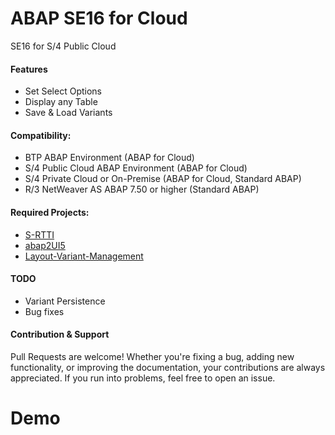 # ABAP SE16 for Cloud
SE16 for S/4 Public Cloud

#### Features
* Set Select Options
* Display any Table
* Save & Load Variants

#### Compatibility:
* BTP ABAP Environment (ABAP for Cloud)
* S/4 Public Cloud ABAP Environment (ABAP for Cloud)
* S/4 Private Cloud or On-Premise (ABAP for Cloud, Standard ABAP)
* R/3 NetWeaver AS ABAP 7.50 or higher (Standard ABAP)

#### Required Projects:
* [S-RTTI](https://github.com/sandraros/S-RTTI)
* [abap2UI5](https://github.com/abap2UI5/abap2UI5)
* [Layout-Variant-Management](https://github.com/abap2UI5-addons/layout-variant-management)


#### TODO
* Variant Persistence
* Bug fixes

#### Contribution & Support
Pull Requests are welcome! Whether you're fixing a bug, adding new functionality, or improving the documentation, your contributions are always appreciated. If you run into problems, feel free to open an issue.

# Demo











